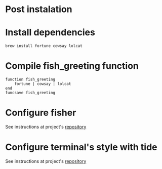 # Post instalation

# Install dependencies

`brew install fortune cowsay lolcat`

# Compile fish_greeting function
```
function fish_greeting
    fortune | cowsay | lolcat
end
funcsave fish_greeting
```
# Configure fisher 

See instructions at project's [repository](https://github.com/jorgebucaran/fisher)

# Configure terminal's style with tide

See instructions at project's [repository](https://github.com/IlanCosman/tide)

